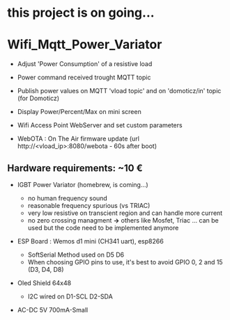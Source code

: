 # **this project is on going...**

# Wifi_Mqtt_Power_Variator
 * Adjust 'Power Consumption' of a resistive load
 * Power command received trought MQTT topic
 * Publish power values on MQTT 'vload topic' and on 'domoticz/in' topic (for Domoticz)
 * Display Power/Percent/Max on mini screen    

 * Wifi Access Point WebServer and set custom parameters
 * WebOTA : On The Air firmware update (url http://<vload_ip>:8080/webota - 60s after boot)



## Hardware requirements:   ~10 €
 * IGBT Power Variator  (homebrew, is coming...)
    - no human frequency sound
    - reasonable frequency spurious (vs TRIAC)
    - very low resistive on transcient region and can handle more current
    - no zero crossing managment
    **→** others like Mosfet, Triac ... can be used but the code need to be implemented anymore

 * ESP Board : Wemos d1 mini (CH341 uart), esp8266
   - SoftSerial Method used on D5 D6 
   - When choosing GPIO pins to use, it's best to avoid GPIO 0, 2 and 15 (D3, D4, D8)

* Oled Shield 64x48 
   - I2C wired on D1-SCL D2-SDA

* AC-DC 5V 700mA-Small